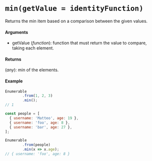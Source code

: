 # `min(getValue = identityFunction)`

Returns the min item based on a comparison between the given values.

#### Arguments

- getValue (*function*): function that must return the value to compare, taking each element.

#### Returns

(*any*): min of the elements.

#### Example

```js
Enumerable
        .from(1, 2, 3)
        .min();
// 1

const people = [
  { username: 'Matteo', age: 19 },
  { username: 'foo', age: 8 },
  { username: 'bar', age: 27 },
];

Enumerable
        .from(people)
        .min(x => x.age);
// { username: 'foo', age: 8 }
```
